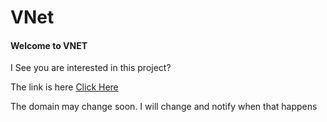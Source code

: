 # VNet
#### Welcome to VNET


I See you are interested in this project?

The link is here [Click Here](https://vnet.ravinclaw.repl.co)

The domain may change soon. I will change and notify when that happens
